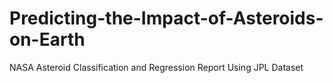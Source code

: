 # Predicting-the-Impact-of-Asteroids-on-Earth
NASA Asteroid Classification and Regression Report Using JPL Dataset
